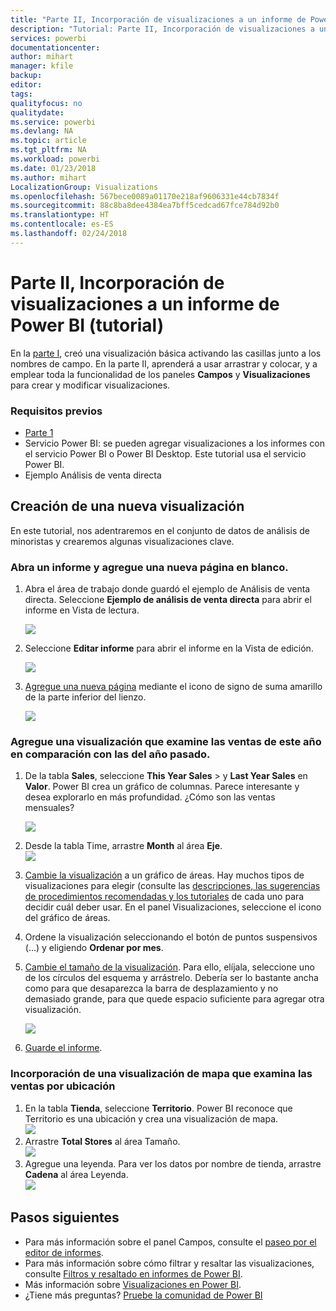 ```yaml
---
title: "Parte II, Incorporación de visualizaciones a un informe de Power BI (tutorial)"
description: "Tutorial: Parte II, Incorporación de visualizaciones a un informe de Power BI"
services: powerbi
documentationcenter: 
author: mihart
manager: kfile
backup: 
editor: 
tags: 
qualityfocus: no
qualitydate: 
ms.service: powerbi
ms.devlang: NA
ms.topic: article
ms.tgt_pltfrm: NA
ms.workload: powerbi
ms.date: 01/23/2018
ms.author: mihart
LocalizationGroup: Visualizations
ms.openlocfilehash: 567bece0089a01170e218af9606331e44cb7834f
ms.sourcegitcommit: 88c8ba8dee4384ea7bff5cedcad67fce784d92b0
ms.translationtype: HT
ms.contentlocale: es-ES
ms.lasthandoff: 02/24/2018
---
```

# <a name="part-2-add-visualizations-to-a-power-bi-report-tutorial"></a>Parte II, Incorporación de visualizaciones a un informe de Power BI (tutorial)
En la [parte I](power-bi-report-add-visualizations-ii.md), creó una visualización básica activando las casillas junto a los nombres de campo.  En la parte II, aprenderá a usar arrastrar y colocar, y a emplear toda la funcionalidad de los paneles **Campos** y **Visualizaciones** para crear y modificar visualizaciones.

### <a name="prerequisites"></a>Requisitos previos
- [Parte 1](power-bi-report-add-visualizations-ii.md)
- Servicio Power BI: se pueden agregar visualizaciones a los informes con el servicio Power BI o Power BI Desktop. Este tutorial usa el servicio Power BI. 
- Ejemplo Análisis de venta directa

## <a name="create-a-new-visualization"></a>Creación de una nueva visualización
En este tutorial, nos adentraremos en el conjunto de datos de análisis de minoristas y crearemos algunas visualizaciones clave.

### <a name="open-a-report-and-add-a-new-blank-page"></a>Abra un informe y agregue una nueva página en blanco.
1. Abra el área de trabajo donde guardó el ejemplo de Análisis de venta directa. Seleccione **Ejemplo de análisis de venta directa** para abrir el informe en Vista de lectura.
   
   ![](media/power-bi-report-add-visualizations-ii/power-bi-open-report.png)
2. Seleccione **Editar informe** para abrir el informe en la Vista de edición.
   
   ![](media/power-bi-report-add-visualizations-ii/editreport1.png)
3. [Agregue una nueva página](power-bi-report-add-page.md) mediante el icono de signo de suma amarillo de la parte inferior del lienzo.
   
   ![](media/power-bi-report-add-visualizations-ii/pbi_addreportpage.png)

### <a name="add-a-visualization-that-looks-at-this-years-sales-compared-to-last-year"></a>Agregue una visualización que examine las ventas de este año en comparación con las del año pasado.
1. De la tabla **Sales**, seleccione **This Year Sales** >  y **Last Year Sales** en **Valor**. Power BI crea un gráfico de columnas.  Parece interesante y desea explorarlo en más profundidad. ¿Cómo son las ventas mensuales?  
   
   ![](media/power-bi-report-add-visualizations-ii/pbi_part2_4bnew.png)
2. Desde la tabla Time, arrastre **Month** al área **Eje**.  
   ![](media/power-bi-report-add-visualizations-ii/pbi_part2_5newnew.png)
3. [Cambie la visualización](power-bi-report-change-visualization-type.md) a un gráfico de áreas.  Hay muchos tipos de visualizaciones para elegir (consulte las [descripciones, las sugerencias de procedimientos recomendadas y los tutoriales](power-bi-visualization-types-for-reports-and-q-and-a.md) de cada uno para decidir cuál deber usar. En el panel Visualizaciones, seleccione el icono del gráfico de áreas.
4. Ordene la visualización seleccionando el botón de puntos suspensivos (...) y eligiendo **Ordenar por mes**.
5. [Cambie el tamaño de la visualización](power-bi-visualization-move-and-resize.md). Para ello, elíjala, seleccione uno de los círculos del esquema y arrástrelo. Debería ser lo bastante ancha como para que desaparezca la barra de desplazamiento y no demasiado grande, para que quede espacio suficiente para agregar otra visualización.
   
   ![](media/power-bi-report-add-visualizations-ii/pbi_part2_7b.png)
6. [Guarde el informe](service-report-save.md).

### <a name="add-a-map-visualization-that-looks-at-sales-by-location"></a>Incorporación de una visualización de mapa que examina las ventas por ubicación
1. En la tabla **Tienda**, seleccione **Territorio**. Power BI reconoce que Territorio es una ubicación y crea una visualización de mapa.  
   ![](media/power-bi-report-add-visualizations-ii/pbi_part2_8newnew.png)
2. Arrastre **Total Stores** al área Tamaño.  
   ![](media/power-bi-report-add-visualizations-ii/power-bi-add-visual-to-a-reportnew.png)
3. Agregue una leyenda.  Para ver los datos por nombre de tienda, arrastre **Cadena** al área Leyenda.  
   ![](media/power-bi-report-add-visualizations-ii/power-bi-add-visual-to-a-report-3new.png)

## <a name="next-steps"></a>Pasos siguientes
* Para más información sobre el panel Campos, consulte el [paseo por el editor de informes](service-the-report-editor-take-a-tour.md).   
* Para más información sobre cómo filtrar y resaltar las visualizaciones, consulte [Filtros y resaltado en informes de Power BI](power-bi-reports-filters-and-highlighting.md).  
* Más información sobre [Visualizaciones en Power BI](power-bi-report-visualizations.md).  
* ¿Tiene más preguntas? [Pruebe la comunidad de Power BI](http://community.powerbi.com/)

